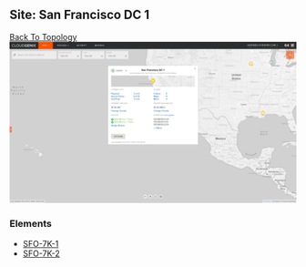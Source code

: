 ## Site: San Francisco DC 1
[Back To Topology](../README.md)
<img alt="Site Card" src="site-info.png" width="1110">

### Elements
<ul>
<li>
<A href="SFO-7K-1/README.md">SFO-7K-1</A>
</li>
<li>
<A href="SFO-7K-2/README.md">SFO-7K-2</A>
</li>
</ul>
